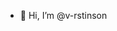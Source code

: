 - 👋 Hi, I’m @v-rstinson

<!---
v-rstinson/v-rstinson is a ✨ special ✨ repository because its `README.md` (this file) appears on your GitHub profile.
You can click the Preview link to take a look at your changes.
--->
